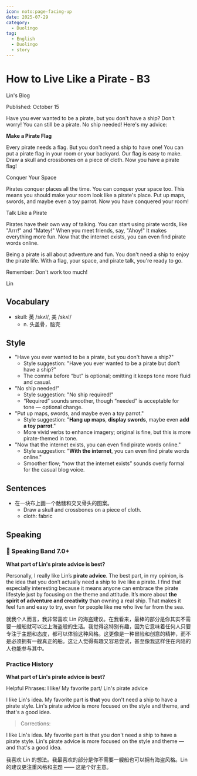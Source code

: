 ```yaml
---
icon: noto:page-facing-up
date: 2025-07-29
category:
  - Duolingo
tag:
  - English
  - Duolingo
  - story
---
```


# How to Live Like a Pirate - B3

Lin's Blog

Published: October 15

Have you ever wanted to be a pirate, but you don't have a ship? Don't worry! You can still be a pirate. No ship needed! Here's my advice:

**Make a Pirate Flag**

Every pirate needs a flag. But you don't need a ship to have one! You can put a pirate flag in your room or your backyard. Our flag is easy to make. Draw a skull and crossbones on a piece of cloth. Now you have a pirate flag!

Conquer Your Space

Pirates conquer places all the time. You can conquer your space too. This means you should make your room look like a pirate's place. Put up maps, swords, and maybe even a toy parrot. Now you have conquered your room!

Talk Like a Pirate

Pirates have their own way of talking. You can start using pirate words, like "Arrr!" and "Matey!" When you meet friends, say, "Ahoy!" It makes everything more fun. Now that the internet exists, you can even find pirate words online.

Being a pirate is all about adventure and fun. You don't need a ship to enjoy the pirate life. With a flag, your space, and pirate talk, you're ready to go.

Remember: Don't work too much!

Lin

## Vocabulary

- skull: 英 /skʌl/, 美 /skʌl/
  - n. 头盖骨，脑壳

## Style

- "Have you ever wanted to be a pirate, but you don't have a ship?"
  - Style suggestion: "Have you ever wanted to be a pirate but don’t have a ship?"
  - The comma before “but” is optional; omitting it keeps tone more fluid and casual.
- "No ship needed!"
  - Style suggestion: "No ship required!"
  - “Required” sounds smoother, though “needed” is acceptable for tone — optional change.
- "Put up maps, swords, and maybe even a toy parrot."
  - Style suggestion: "**Hang up maps**, **display swords**, maybe even **add a toy parrot**."
  - More vivid verbs to enhance imagery; original is fine, but this is more pirate-themed in tone.
- "Now that the internet exists, you can even find pirate words online."
  - Style suggestion: "**With the internet**, you can even find pirate words online."
  - Smoother flow; “now that the internet exists” sounds overly formal for the casual blog voice.

## Sentences

- 在一块布上画一个骷髅和交叉骨头的图案。
  - Draw a skull and crossbones on a piece of cloth.
  - cloth: fabric

## Speaking

### 🌟 Speaking Band 7.0+

**What part of Lin's pirate advice is best?**

Personally, I really like Lin’s **pirate advice**. The best part, in my opinion, is the idea that you don’t actually need a ship to live like a pirate. I find that especially interesting because it means anyone can embrace the pirate lifestyle just by focusing on the theme and attitude. It’s more about **the spirit of adventure and creativity** than owning a real ship. That makes it feel fun and easy to try, even for people like me who live far from the sea.

就我个人而言，我非常喜欢 Lin 的海盗建议。在我看来，最棒的部分是你其实不需要一艘船就可以过上海盗般的生活。我觉得这特别有趣，因为它意味着任何人只要专注于主题和态度，都可以体验这种风格。这更像是一种冒险和创意的精神，而不是必须拥有一艘真正的船。这让人觉得有趣又容易尝试，甚至像我这样住在内陆的人也能参与其中。

### Practice History

**What part of Lin's pirate advice is best?**

Helpful Phrases: I like/ My favorite part/ Lin's pirate advice

I like Lin's idea. My favorite part is **that** you don't need a ship to have a pirate style. Lin's pirate advice is more focused on the style and theme, and that's a good idea.

> Corrections:

I like Lin's idea. My favorite part is that you don't need a ship to have a pirate style. Lin's pirate advice is more focused on the style and theme — and that's a good idea.

我喜欢 Lin 的想法。我最喜欢的部分是你不需要一艘船也可以拥有海盗风格。Lin 的建议更注重风格和主题 —— 这是个好主意。
